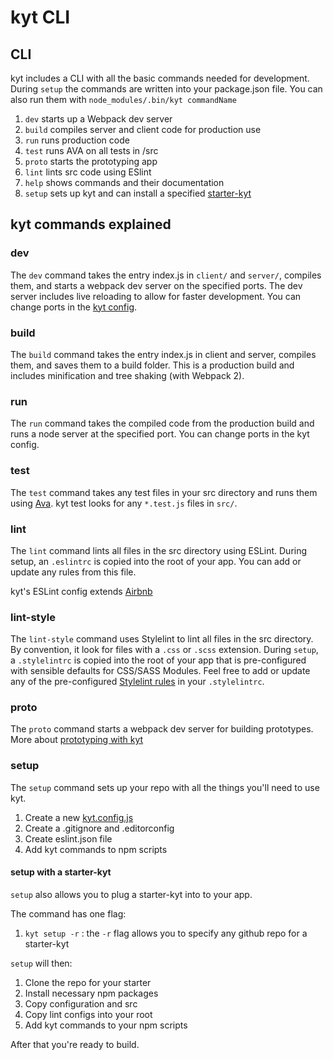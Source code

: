 # kyt CLI

## CLI
kyt includes a CLI with all the basic commands needed for development.
During `setup` the commands are written into your package.json file.
You can also run them with `node_modules/.bin/kyt commandName`

1. `dev` starts up a Webpack dev server
2. `build` compiles server and client code for production use
3. `run` runs production code
4. `test` runs AVA on all tests in /src
5. `proto` starts the prototyping app
6. `lint` lints src code using ESlint
7. `help` shows commands and their documentation 
8. `setup` sets up kyt and can install a specified [starter-kyt](/Starterkyts.md)

## kyt commands explained 

### dev
The `dev` command takes the entry index.js in `client/` and `server/`, compiles them, and starts a webpack dev server on the specified ports. The dev server includes live reloading to allow for faster development. 
You can change ports in the [kyt config](/config/kytConfig.md).

### build
The `build` command takes the entry index.js in client and server, compiles them, and saves them to a build folder. This is a production build and includes minification and tree shaking (with Webpack 2). 

### run
The `run` command takes the compiled code from the production build and runs a node server at the specified port. 
You can change ports in the kyt config.

### test
The `test` command takes any test files in your src directory and runs them using [Ava](https://github.com/avajs/ava). 
kyt test looks for any `*.test.js` files in `src/`.

### lint
The `lint` command lints all files in the src directory using ESLint. 
During setup, an `.eslintrc` is copied into the root of your app. 
You can add or update any rules from this file. 

kyt's ESLint config extends [Airbnb](https://github.com/airbnb/javascript)

### lint-style
The `lint-style` command uses Stylelint to lint all files in the src directory. By convention, it look for files with a `.css` or `.scss` extension.
During `setup`, a `.stylelintrc` is copied into the root of your app that is pre-configured with sensible defaults for CSS/SASS Modules. Feel free to add or update any of the pre-configured [Stylelint rules](http://stylelint.io/user-guide/rules/) in your `.stylelintrc`. 

### proto
The `proto` command starts a webpack dev server for building prototypes.
More about [prototyping with kyt](/prototype)

### setup

The `setup` command sets up your repo with all the things you'll need to use kyt.

1. Create a new [kyt.config.js](/config/kytConfig.md)
2. Create a .gitignore and .editorconfig
3. Create eslint.json file
4. Add kyt commands to npm scripts


#### setup with a starter-kyt

`setup` also allows you to plug a starter-kyt into to your app. 

The command has one flag:
1. `kyt setup -r` : the `-r` flag allows you to specify any github repo for a starter-kyt

`setup` will then:
1. Clone the repo for your starter
2. Install necessary npm packages
3. Copy configuration and src
4. Copy lint configs into your root
5. Add kyt commands to your npm scripts 

After that you're ready to build. 
